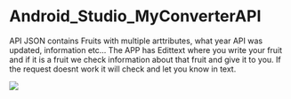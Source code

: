 # Android_Studio_MyConverterAPI

API JSON contains Fruits with multiple arttributes, what year API was updated, information etc... 
The APP has Edittext where you write your fruit and if it is a fruit we check information about that fruit and give it to you. If the request doesnt work it will check and let you know in text. 

![](myconverterapipostman.png)
